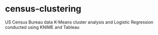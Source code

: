 # census-clustering
US Census Bureau data K-Means cluster analysis and Logistic Regression conducted using KNIME and Tableau
